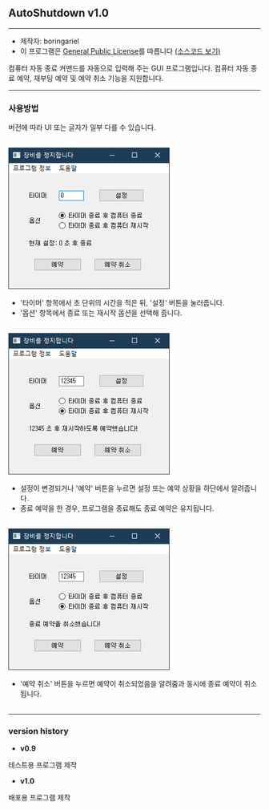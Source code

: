 ## AutoShutdown v1.0
---

* 제작자: boringariel
* 이 프로그램은 [General Public License](https://github.com/boringariel/autoshutdown/blob/master/LICENSE)를 따릅니다 [(소스코드 보기)](https://github.com/boringariel/autoshutdown/blob/master/AutoShutdown.ipynb)

컴퓨터 자동 종료 커맨드를 자동으로 입력해 주는 GUI 프로그램입니다.
컴퓨터 자동 종료 예약, 재부팅 예약 및 예약 취소 기능을 지원합니다.

---
### **사용방법**
버전에 따라 UI 또는 글자가 일부 다를 수 있습니다.<br><br>

![img1](img/1.png)</br>

* '타이머' 항목에서 초 단위의 시간을 적은 뒤, '설정' 버튼을 눌러줍니다.
* '옵션' 항목에서 종료 또는 재시작 옵션을 선택해 줍니다.<br><br>

![img1](img/3.png)</br>
* 설정이 변경되거나 '예약' 버튼을 누르면 설정 또는 예약 상황을 하단에서 알려줍니다.
* 종료 예약을 한 경우, 프로그램을 종료해도 종료 예약은 유지됩니다.<br><br>

![img1](img/4.png)</br>
* '예약 취소' 버튼을 누르면 예약이 취소되었음을 알려줌과 동시에 종료 예약이 취소됩니다.<br><br>

---
### version history
* **v0.9**

테스트용 프로그램 제작

* **v1.0**

배포용 프로그램 제작
